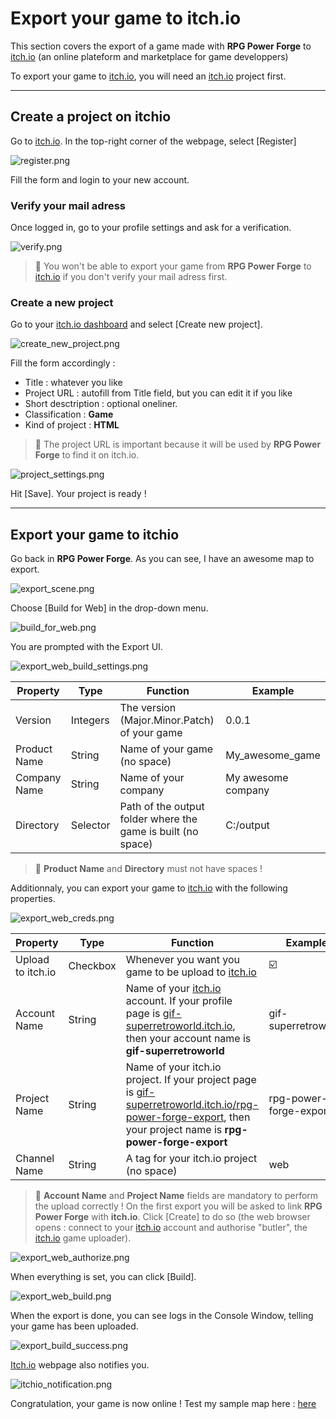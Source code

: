 # Export your game to itch.io

This section covers the export of a game made with **RPG Power Forge** to [itch.io](https://itch.io) (an online plateform and marketplace for game developpers)

To export your game to [itch.io](https://itch.io), you will need an [itch.io](https://itch.io) project first.

---
## Create a project on itchio

Go to [itch.io](https://itch.io). In the top-right corner of the webpage, select [Register]

![register.png](./../media/export_itchio/register.png)

Fill the form and login to your new account.

### Verify your mail adress

Once logged in, go to your profile settings and ask for a verification.

![verify.png](./../media/export_itchio/verify.png)

> 🐲 You won't be able to export your game from **RPG Power Forge** to [itch.io](https://itch.io) if you don't verify your mail adress first.

### Create a new project

Go to your [itch.io dashboard](https://itch.io/dashboard) and select [Create new project].

![create_new_project.png](./../media/export_itchio/create_new_project.png)

Fill the form accordingly :
* Title : whatever you like
* Project URL : autofill from Title field, but you can edit it if you like
* Short desctription : optional oneliner.
* Classification : **Game**
* Kind of project : **HTML**

> 🐲 The project URL is important because it will be used by **RPG Power Forge** to find it on itch.io.

![project_settings.png](./../media/export_itchio/project_settings.png)

Hit [Save]. Your project is ready !

---
## Export your game to itchio

Go back in **RPG Power Forge**. As you can see, I have an awesome map to export.

![export_scene.png](./../media/export_itchio/export_scene.png)

Choose [Build for Web] in the drop-down menu.

![build_for_web.png](./../media/export_itchio/build_for_web.png)

You are prompted with the Export UI.

![export_web_build_settings.png](./../media/export_itchio/export_web_build_settings.png)

Property|Type|Function|Example
--------|--------|--------|--------
Version|Integers|The version (Major.Minor.Patch) of your game | 0.0.1
Product Name|String|Name of your game (no space)| My_awesome_game
Company Name|String|Name of your company| My awesome company
Directory|Selector|Path of the output folder where the game is built (no space)| C:/output

> 🐲 **Product Name** and **Directory** must not have spaces !

Additionnaly, you can export your game to [itch.io](https://itch.io) with the following properties.

![export_web_creds.png](./../media/export_itchio/export_web_creds.png)

Property|Type|Function|Example
--------|--------|--------|--------
Upload to itch.io|Checkbox|Whenever you want you game to be upload to [itch.io](https://itch.io)| ☑️
Account Name|String|Name of your [itch.io](https://itch.io) account. If your profile page is [gif-superretroworld.itch.io](https://gif-superretroworld.itch.io), then your account name is **gif-superretroworld**| gif-superretroworld
Project Name|String|Name of your itch.io project. If your project page is [gif-superretroworld.itch.io/rpg-power-forge-export](https://gif-superretroworld.itch.io/rpg-power-forge-export), then your project name is **rpg-power-forge-export**| rpg-power-forge-export
Channel Name|String|A tag for your itch.io project (no space)| web


> 🐲 **Account Name** and **Project Name** fields are mandatory to perform the upload correctly ! On the first export you will be asked to link **RPG Power Forge** with **itch.io**. Click [Create] to do so (the web browser opens : connect to your [itch.io](https://itch.io) account and authorise "butler", the [itch.io](https://itch.io) game uploader).

![export_web_authorize.png](./../media/export_itchio/export_web_authorize.png)

When everything is set, you can click [Build].

![export_web_build.png](./../media/export_itchio/export_web_build.png)

When the export is done, you can see logs in the Console Window, telling your game has been uploaded.

![export_build_success.png](./../media/export_itchio/export_build_success.png)

[Itch.io](https://itch.io) webpage also notifies you.

![itchio_notification.png](./../media/export_itchio/itchio_notification.PNG)

Congratulation, your game is now online ! Test my sample map here : [here](https://gif-superretroworld.itch.io/rpg-power-forge-export?secret=d2TMyzQ8Ero5Kblk8OEx9WgMp0)